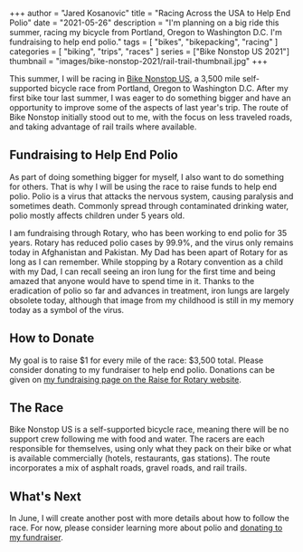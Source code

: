+++
author = "Jared Kosanovic"
title = "Racing Across the USA to Help End Polio"
date = "2021-05-26"
description = "I'm planning on a big ride this summer, racing my bicycle from Portland, Oregon to Washington D.C. I'm fundraising to help end polio."
tags = [
    "bikes",
    "bikepacking",
    "racing"
]
categories = [
    "biking",
    "trips",
    "races"
]
series = ["Bike Nonstop US 2021"]
thumbnail = "images/bike-nonstop-2021/rail-trail-thumbnail.jpg"
+++

This summer, I will be racing in [Bike Nonstop US](https://bikenonstop.com/), a 3,500 mile self-supported bicycle race from Portland, Oregon to Washington D.C.
After my first bike tour last summer, I was eager to do something bigger and have an opportunity to improve some of the aspects of last year's trip.
The route of Bike Nonstop initially stood out to me, with the focus on less traveled roads, and taking advantage of rail trails where available.

## Fundraising to Help End Polio

As part of doing something bigger for myself, I also want to do something for others.
That is why I will be using the race to raise funds to help end polio.
Polio is a virus that attacks the nervous system, causing paralysis and sometimes death.
Commonly spread through contaminated drinking water, polio mostly affects children under 5 years old.

I am fundraising through Rotary, who has been working to end polio for 35 years.
Rotary has reduced polio cases by 99.9%, and the virus only remains today in Afghanistan and Pakistan.
My Dad has been apart of Rotary for as long as I can remember.
While stopping by a Rotary convention as a child with my Dad, I can recall seeing an iron lung for the first time and being amazed that anyone would have to spend time in it.
Thanks to the eradication of polio so far and advances in treatment, iron lungs are largely obsolete today, although that image from my childhood is still in my memory today as a symbol of the virus.

## How to Donate

My goal is to raise $1 for every mile of the race: $3,500 total.
Please consider donating to my fundraiser to help end polio.
Donations can be given on [my fundraising page on the Raise for Rotary website](https://raise.rotary.org/jaredkosanovic/challenge).

## The Race

Bike Nonstop US is a self-supported bicycle race, meaning there will be no support crew following me with food and water.
The racers are each responsible for themselves, using only what they pack on their bike or what is available commercially (hotels, restaurants, gas stations).
The route incorporates a mix of asphalt roads, gravel roads, and rail trails.

## What's Next

In June, I will create another post with more details about how to follow the race.
For now, please consider learning more about polio and [donating to my fundraiser](https://raise.rotary.org/jaredkosanovic/challenge).

